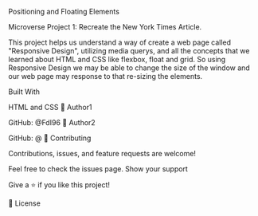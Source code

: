 Positioning and Floating Elements

Microverse Project 1: Recreate the New York Times Article. 

This project helps us understand a way of create a web page called "Responsive Design", utilizing media querys, and all the concepts that we learned about HTML and CSS
like flexbox, float and grid. So using Responsive Design we may be able to change the size of the window and our web page may response to that re-sizing the elements.

Built With

HTML and CSS
👤 Author1

GitHub: @FdI96
👤 Author2

GitHub: @
🤝 Contributing

Contributions, issues, and feature requests are welcome!

Feel free to check the issues page. Show your support

Give a ⭐️ if you like this project!

📝 License
